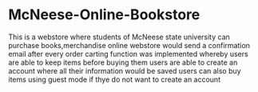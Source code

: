 # McNeese-Online-Bookstore
This is a webstore where students of McNeese state university can purchase books,merchandise online 
webstore would send a confirmation email after every order 
carting function was implemented whereby users are able to keep items before buying them 
users are able to create an account where all their information would be saved 
users can also buy items using guest mode if thye do not want to create an account
